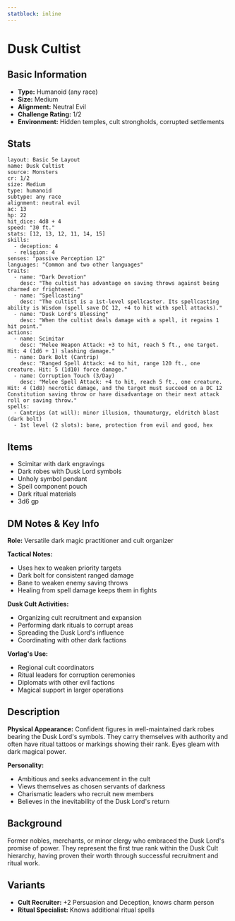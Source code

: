 ```yaml
---
statblock: inline
---
```


# Dusk Cultist

## Basic Information
- **Type:** Humanoid (any race)
- **Size:** Medium
- **Alignment:** Neutral Evil
- **Challenge Rating:** 1/2
- **Environment:** Hidden temples, cult strongholds, corrupted settlements

## Stats
```statblock
layout: Basic 5e Layout
name: Dusk Cultist
source: Monsters
cr: 1/2
size: Medium
type: humanoid
subtype: any race
alignment: neutral evil
ac: 13
hp: 22
hit_dice: 4d8 + 4
speed: "30 ft."
stats: [12, 13, 12, 11, 14, 15]
skills:
  - deception: 4
  - religion: 4
senses: "passive Perception 12"
languages: "Common and two other languages"
traits:
  - name: "Dark Devotion"
    desc: "The cultist has advantage on saving throws against being charmed or frightened."
  - name: "Spellcasting"
    desc: "The cultist is a 1st-level spellcaster. Its spellcasting ability is Wisdom (spell save DC 12, +4 to hit with spell attacks)."
  - name: "Dusk Lord's Blessing"
    desc: "When the cultist deals damage with a spell, it regains 1 hit point."
actions:
  - name: Scimitar
    desc: "Melee Weapon Attack: +3 to hit, reach 5 ft., one target. Hit: 4 (1d6 + 1) slashing damage."
  - name: Dark Bolt (Cantrip)
    desc: "Ranged Spell Attack: +4 to hit, range 120 ft., one creature. Hit: 5 (1d10) force damage."
  - name: Corruption Touch (3/Day)
    desc: "Melee Spell Attack: +4 to hit, reach 5 ft., one creature. Hit: 4 (1d8) necrotic damage, and the target must succeed on a DC 12 Constitution saving throw or have disadvantage on their next attack roll or saving throw."
spells:
  - Cantrips (at will): minor illusion, thaumaturgy, eldritch blast (dark bolt)
  - 1st level (2 slots): bane, protection from evil and good, hex
```

## Items
- Scimitar with dark engravings
- Dark robes with Dusk Lord symbols
- Unholy symbol pendant
- Spell component pouch
- Dark ritual materials
- 3d6 gp

## DM Notes & Key Info
**Role:** Versatile dark magic practitioner and cult organizer

**Tactical Notes:**
- Uses hex to weaken priority targets
- Dark bolt for consistent ranged damage
- Bane to weaken enemy saving throws
- Healing from spell damage keeps them in fights

**Dusk Cult Activities:**
- Organizing cult recruitment and expansion
- Performing dark rituals to corrupt areas
- Spreading the Dusk Lord's influence
- Coordinating with other dark factions

**Vorlag's Use:**
- Regional cult coordinators
- Ritual leaders for corruption ceremonies
- Diplomats with other evil factions
- Magical support in larger operations

## Description
**Physical Appearance:**
Confident figures in well-maintained dark robes bearing the Dusk Lord's symbols. They carry themselves with authority and often have ritual tattoos or markings showing their rank. Eyes gleam with dark magical power.

**Personality:**
- Ambitious and seeks advancement in the cult
- Views themselves as chosen servants of darkness
- Charismatic leaders who recruit new members
- Believes in the inevitability of the Dusk Lord's return

## Background
Former nobles, merchants, or minor clergy who embraced the Dusk Lord's promise of power. They represent the first true rank within the Dusk Cult hierarchy, having proven their worth through successful recruitment and ritual work.

## Variants
- **Cult Recruiter:** +2 Persuasion and Deception, knows charm person
- **Ritual Specialist:** Knows additional ritual spells